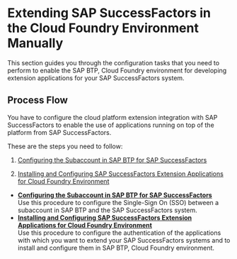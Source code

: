 <!-- loio0f0d3aecfd244d53bbf6d24ad722c34c -->

# Extending SAP SuccessFactors in the Cloud Foundry Environment Manually

This section guides you through the configuration tasks that you need to perform to enable the SAP BTP, Cloud Foundry environment for developing extension applications for your SAP SuccessFactors system.



<a name="loio0f0d3aecfd244d53bbf6d24ad722c34c__section_mdb_34b_mdb"/>

## Process Flow

You have to configure the cloud platform extension integration with SAP SuccessFactors to enable the use of applications running on top of the platform from SAP SuccessFactors.

These are the steps you need to follow:

1.  [Configuring the Subaccount in SAP BTP for SAP SuccessFactors](Configuring_the_Subaccount_in_SAP_BTP_for_SAP_SuccessFactors_e23adc6.md)

2.  [Installing and Configuring SAP SuccessFactors Extension Applications for Cloud Foundry Environment](Installing_and_Configuring_SAP_SuccessFactors_Extension_Applications_for_Cloud_Foundry_Environment_4aeb9de.md)


-   **[Configuring the Subaccount in SAP BTP for SAP SuccessFactors](Configuring_the_Subaccount_in_SAP_BTP_for_SAP_SuccessFactors_e23adc6.md "Use this procedure to configure the Single-Sign On (SSO) between a subaccount in SAP BTP and the SAP
		SuccessFactors system.")**  
Use this procedure to configure the Single-Sign On \(SSO\) between a subaccount in SAP BTP and the SAP SuccessFactors system.
-   **[Installing and Configuring SAP SuccessFactors Extension Applications for Cloud Foundry Environment](Installing_and_Configuring_SAP_SuccessFactors_Extension_Applications_for_Cloud_Foundry_Environment_4aeb9de.md "Use this procedure to configure the authentication of the applications with which you
		want to extend your SAP SuccessFactors systems and to install and configure them in SAP BTP, Cloud Foundry
		environment.")**  
Use this procedure to configure the authentication of the applications with which you want to extend your SAP SuccessFactors systems and to install and configure them in SAP BTP, Cloud Foundry environment.

